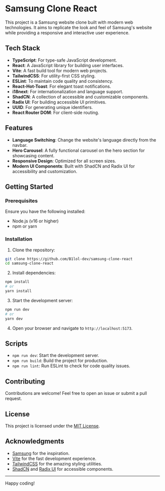 # Samsung Clone React

This project is a Samsung website clone built with modern web technologies. It aims to replicate the look and feel of Samsung's website while providing a responsive and interactive user experience.

## Tech Stack

- **TypeScript**: For type-safe JavaScript development.
- **React**: A JavaScript library for building user interfaces.
- **Vite**: A fast build tool for modern web projects.
- **TailwindCSS**: For utility-first CSS styling.
- **ESLint**: To maintain code quality and consistency.
- **React-Hot-Toast**: For elegant toast notifications.
- **i18next**: For internationalization and language support.
- **ShadCN**: A collection of accessible and customizable components.
- **Radix UI**: For building accessible UI primitives.
- **UUID**: For generating unique identifiers.
- **React Router DOM**: For client-side routing.

## Features

- **Language Switching**: Change the website's language directly from the navbar.
- **Hero Carousel**: A fully functional carousel on the hero section for showcasing content.
- **Responsive Design**: Optimized for all screen sizes.
- **Modern UI Components**: Built with ShadCN and Radix UI for accessibility and customization.

## Getting Started

### Prerequisites

Ensure you have the following installed:

- Node.js (v16 or higher)
- npm or yarn

### Installation

1. Clone the repository:

```bash
git clone https://github.com/B1lol-dev/samsung-clone-react
cd samsung-clone-react
```

2. Install dependencies:

```bash
npm install
# or
yarn install
```

3. Start the development server:

```bash
npm run dev
# or
yarn dev
```

4. Open your browser and navigate to `http://localhost:5173`.

## Scripts

- `npm run dev`: Start the development server.
- `npm run build`: Build the project for production.
- `npm run lint`: Run ESLint to check for code quality issues.

## Contributing

Contributions are welcome! Feel free to open an issue or submit a pull request.

## License

This project is licensed under the [MIT License](LICENSE).

## Acknowledgments

- [Samsung](https://www.samsung.com) for the inspiration.
- [Vite](https://vitejs.dev) for the fast development experience.
- [TailwindCSS](https://tailwindcss.com) for the amazing styling utilities.
- [ShadCN](https://shadcn.dev) and [Radix UI](https://www.radix-ui.com) for accessible components.

---

Happy coding!
